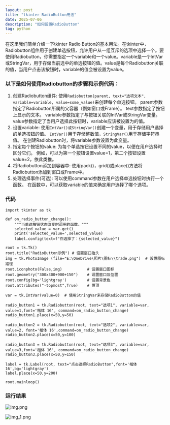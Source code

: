 ```yaml
---
layout: post
title: "tkinter RadioButton用法"
date: 2025-07-06
description: "如何设置RadioButton"
tag: python
---  
```

在这里我们简单介绍一下tkinter Radio Button的基本用法。在tkinter中，Radiobutton组件用于创建单选按钮，允许用户从一组互斥的选项中选择一个。要使用Radiobutton，你需要指定一个variable和一个value。variable是一个IntVar或StringVar，用于存储当前选中的单选按钮的值。value是每个Radiobutton关联的值，当用户点击该按钮时，variable的值会被设置为value。

### 以下是如何使用Radiobutton的步骤和示例代码：
1. 创建Radiobutton组件:
使用`Radiobutton(parent, text="选项文本", variable=variable, value=some_value)`来创建每个单选按钮。
parent参数指定了Radiobutton所属的父容器（例如窗口或Frame）。
text参数指定了按钮上显示的文本。
variable参数指定了与按钮关联的IntVar或StringVar变量。
value参数指定了当用户选择此按钮时，variable应该被设置为的值。
2. 设置variable:
使用`IntVar()或StringVar()`创建一个变量，用于存储用户选择的单选按钮的值。
`IntVar()`用于存储整数值，`StringVar()`用于存储字符串值。
在创建Radiobutton时，将variable参数设置为此变量。
3. 指定每个按钮的value:
为每个单选按钮设置不同的value，以便在用户选择时区分它们。
例如，可以为第一个按钮设置value=1，第二个按钮设置value=2，依此类推。
4. 将Radiobutton添加到容器中:
使用pack()，grid()或place()方法将Radiobutton添加到窗口或Frame中。
5. 处理选择事件(可选):
可以使用command参数在用户选择单选按钮时执行一个函数。
在函数中，可以获取variable的值来确定用户选择了哪个选项。

### 代码
    import tkinter as tk

    def on_radio_button_change():
        """当单选按钮状态改变时调用的函数。"""
        selected_value = var.get()
        print('selected_value=',selected_value)
        label.config(text=f"你选择了：{selected_value}")
    
    root = tk.Tk()
    root.title("RadioButton示例") # 设置窗口抬头
    img = tk.PhotoImage (file="E:\OneDrive\照片\图标\\trade.png")  # 设置图标路径
    root.iconphoto(False,img)           # 设置窗口图标
    root.geometry("300x300+900+150")    # 设置窗口及位置
    root.config(bg='lightgray')         # 设置背景色
    root.attributes("-topmost",True)    # 置顶
    
    var = tk.IntVar(value=0)  # 使用StringVar来存储RadioButton的值
    
    radio_button1 = tk.Radiobutton(root, text="选项1", variable=var, value=1,font='楷体 16', command=on_radio_button_change)
    radio_button1.place(x=50,y=50)
    
    radio_button2 = tk.Radiobutton(root, text="选项2", variable=var, value=2, font='楷体 16',command=on_radio_button_change)
    radio_button2.place(x=50,y=100)
    
    radio_button3 = tk.Radiobutton(root, text="选项3", variable=var, value=3,font='楷体 16', command=on_radio_button_change)
    radio_button3.place(x=50,y=150)
    
    label = tk.Label(root, text="点击选择RadioButton",font='楷体 16',bg='lightgray')
    label.place(x=50,y=200)
    
    root.mainloop()
### 运行结果

![img.png](img.png)

![img_1.png](img_1.png)
